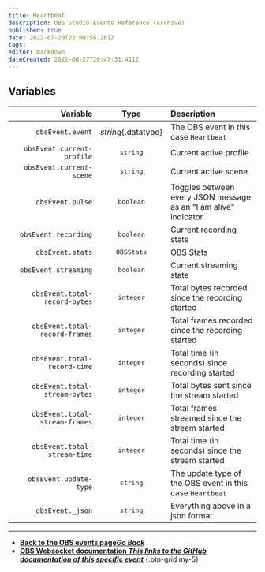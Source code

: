 ```yaml
---
title: Heartbeat
description: OBS Studio Events Reference (Archive)
published: true
date: 2022-07-20T22:00:58.261Z
tags: 
editor: markdown
dateCreated: 2022-06-27T20:47:31.411Z
---
```


## Variables

| Variable |  Type  | Description |
|---------:|:------:|:------------|
`obsEvent.event` | *string*{.datatype} | The OBS event in this case `Heartbeat`
`obsEvent.current-profile` | <kbd>string</kbd> | Current active profile
`obsEvent.current-scene`| <kbd>string</kbd> | Current active scene
`obsEvent.pulse` | <kbd>boolean</kbd> | Toggles between every JSON message as an "I am alive" indicator
`obsEvent.recording` | <kbd>boolean</kbd> | Current recording state
`obsEvent.stats` | <kbd>OBSStats</kbd> | OBS Stats
`obsEvent.streaming` | <kbd>boolean</kbd> | Current streaming state
`obsEvent.total-record-bytes` | <kbd>integer</kbd> | Total bytes recorded since the recording started
`obsEvent.total-record-frames` | <kbd>integer</kbd> | Total frames recorded since the recording started
`obsEvent.total-record-time` | <kbd>integer</kbd> | Total time (in seconds) since recording started
`obsEvent.total-stream-bytes` | <kbd>integer</kbd> | Total bytes sent since the stream started
`obsEvent.total-stream-frames` | <kbd>integer</kbd> | Total frames streamed since the stream started
`obsEvent.total-stream-time` | <kbd>integer</kbd> | Total time (in seconds) since the stream started
`obsEvent.update-type` | <kbd>string</kbd> | The update type of the OBS event in this case `Heartbeat`
`obsEvent._json` | <kbd>string</kbd> | Everything above in a json format

---

- [<i class="mdi mdi-chevron-left"></i>**Back to the OBS events page*Go Back***](/en/Broadcasters/OBS/Archive/Events)
- [<i class="mdi mdi-github"></i> **OBS Websocket documentation *This links to the GitHub documentation of this specific event***](https://github.com/obsproject/obs-websocket/blob/4.x-current/docs/generated/protocol.md#heartbeat)
{.btn-grid my-5}
